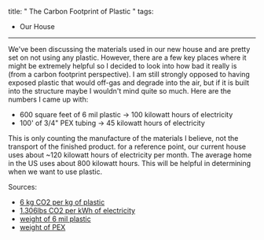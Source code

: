 title: " The Carbon Footprint of Plastic "
tags:
- Our House
---


We've been discussing the materials used in our new house and are pretty set on not using any plastic.  However, there are a few key places where it might be extremely helpful so I decided to look into how bad it really is (from a carbon footprint perspective).  I am still strongly opposed to having exposed plastic that would off-gas and degrade into the air, but if it is built into the structure maybe I wouldn't mind quite so much.  Here are the numbers I came up with:

- 600 square feet of 6 mil plastic &rarr; 100 kilowatt hours of electricity
- 100' of 3/4" PEX tubing &rarr; 45 kilowatt hours of electricity

This is only counting the manufacture of the materials I believe, not the transport of the finished product.  for a reference point, our current house uses about ~120 kilowatt hours of electricity per month.  The average home in the US uses about 800 kilowatt hours.  This will be helpful in determining when we want to use plastic.

Sources:

- [6 kg CO2 per kg of plastic](http://timeforchange.org/plastic-bags-and-plastic-bottles-CO2-emissions)
- [1.306lbs CO2 per kWh of electricity](http://www.carbonfund.org/site/pages/carbon_calculators/category/Assumptions)
- [weight of 6 mil plastic](http://www.arizonabag.com/product/Poly-Film:--6-mil/631/)
- [weight of PEX](http://www.trueleaf.net/heat/hot_water_systems/HDX_and_GreenPEX)


